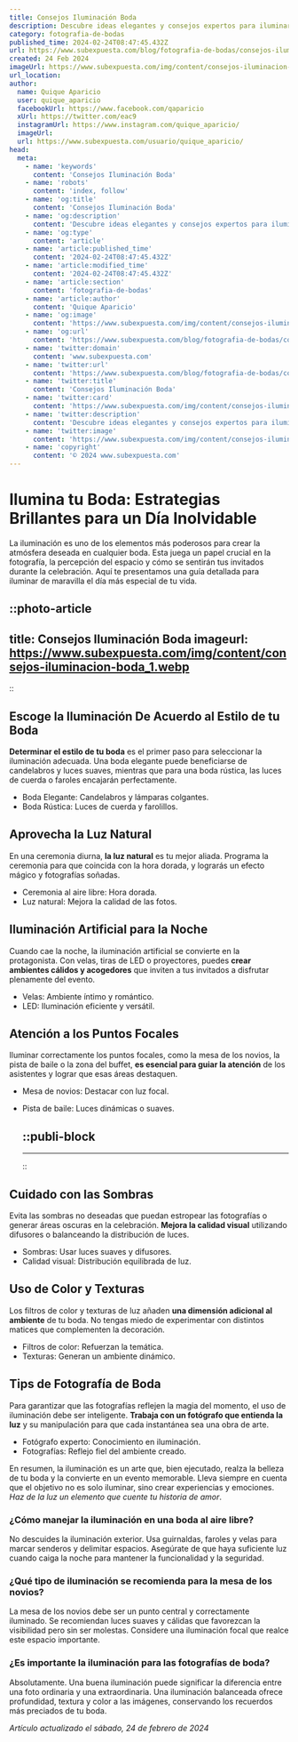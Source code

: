 ```yaml
---
title: Consejos Iluminación Boda
description: Descubre ideas elegantes y consejos expertos para iluminar tu boda y crear el ambiente perfecto para un día inolvidable.
category: fotografia-de-bodas
published_time: 2024-02-24T08:47:45.432Z
url: https://www.subexpuesta.com/blog/fotografia-de-bodas/consejos-iluminacion-boda
created: 24 Feb 2024
imageUrl: https://www.subexpuesta.com/img/content/consejos-iluminacion-boda_1.webp
url_location:
author:
  name: Quique Aparicio
  user: quique_aparicio
  facebookUrl: https://www.facebook.com/qaparicio
  xUrl: https://twitter.com/eac9
  instagramUrl: https://www.instagram.com/quique_aparicio/
  imageUrl: 
  url: https://www.subexpuesta.com/usuario/quique_aparicio/
head:
  meta:
    - name: 'keywords'
      content: 'Consejos Iluminación Boda'
    - name: 'robots'
      content: 'index, follow'
    - name: 'og:title'
      content: 'Consejos Iluminación Boda'
    - name: 'og:description'
      content: 'Descubre ideas elegantes y consejos expertos para iluminar tu boda y crear el ambiente perfecto para un día inolvidable.'
    - name: 'og:type'
      content: 'article'
    - name: 'article:published_time'
      content: '2024-02-24T08:47:45.432Z'
    - name: 'article:modified_time'
      content: '2024-02-24T08:47:45.432Z'
    - name: 'article:section'
      content: 'fotografia-de-bodas'
    - name: 'article:author'
      content: 'Quique Aparicio'
    - name: 'og:image'
      content: 'https://www.subexpuesta.com/img/content/consejos-iluminacion-boda_1.webp'
    - name: 'og:url'
      content: 'https://www.subexpuesta.com/blog/fotografia-de-bodas/consejos-iluminacion-boda'
    - name: 'twitter:domain'
      content: 'www.subexpuesta.com'
    - name: 'twitter:url'
      content: 'https://www.subexpuesta.com/blog/fotografia-de-bodas/consejos-iluminacion-boda'
    - name: 'twitter:title'
      content: 'Consejos Iluminación Boda'
    - name: 'twitter:card'
      content: 'https://www.subexpuesta.com/img/content/consejos-iluminacion-boda_1.webp'
    - name: 'twitter:description'
      content: 'Descubre ideas elegantes y consejos expertos para iluminar tu boda y crear el ambiente perfecto para un día inolvidable.'
    - name: 'twitter:image'
      content: 'https://www.subexpuesta.com/img/content/consejos-iluminacion-boda_1.webp'
    - name: 'copyright'
      content: '© 2024 www.subexpuesta.com'
---
```

# Ilumina tu Boda: Estrategias Brillantes para un Día Inolvidable

La iluminación es uno de los elementos más poderosos para crear la atmósfera deseada en cualquier boda. Esta juega un papel crucial en la fotografía, la percepción del espacio y cómo se sentirán tus invitados durante la celebración. Aquí te presentamos una guía detallada para iluminar de maravilla el día más especial de tu vida.


::photo-article
---
title: Consejos Iluminación Boda
imageurl: https://www.subexpuesta.com/img/content/consejos-iluminacion-boda_1.webp
---
::


## Escoge la Iluminación De Acuerdo al Estilo de tu Boda

**Determinar el estilo de tu boda** es el primer paso para seleccionar la iluminación adecuada. Una boda elegante puede beneficiarse de candelabros y luces suaves, mientras que para una boda rústica, las luces de cuerda o faroles encajarán perfectamente.

- Boda Elegante: Candelabros y lámparas colgantes.
- Boda Rústica: Luces de cuerda y farolillos.

## Aprovecha la Luz Natural

En una ceremonia diurna, **la luz natural** es tu mejor aliada. Programa la ceremonia para que coincida con la hora dorada, y lograrás un efecto mágico y fotografías soñadas.

- Ceremonia al aire libre: Hora dorada.
- Luz natural: Mejora la calidad de las fotos.

## Iluminación Artificial para la Noche

Cuando cae la noche, la iluminación artificial se convierte en la protagonista. Con velas, tiras de LED o proyectores, puedes **crear ambientes cálidos y acogedores** que inviten a tus invitados a disfrutar plenamente del evento.

- Velas: Ambiente íntimo y romántico.
- LED: Iluminación eficiente y versátil.

## Atención a los Puntos Focales

Iluminar correctamente los puntos focales, como la mesa de los novios, la pista de baile o la zona del buffet, **es esencial para guiar la atención** de los asistentes y lograr que esas áreas destaquen.

- Mesa de novios: Destacar con luz focal.
- Pista de baile: Luces dinámicas o suaves.


  ::publi-block
  ---
  ---
  ::
  
  
## Cuidado con las Sombras 

Evita las sombras no deseadas que puedan estropear las fotografías o generar áreas oscuras en la celebración. **Mejora la calidad visual** utilizando difusores o balanceando la distribución de luces.

- Sombras: Usar luces suaves y difusores.
- Calidad visual: Distribución equilibrada de luz.

## Uso de Color y Texturas

Los filtros de color y texturas de luz añaden **una dimensión adicional al ambiente** de tu boda. No tengas miedo de experimentar con distintos matices que complementen la decoración.

- Filtros de color: Refuerzan la temática.
- Texturas: Generan un ambiente dinámico.

## Tips de Fotografía de Boda

Para garantizar que las fotografías reflejen la magia del momento, el uso de iluminación debe ser inteligente. **Trabaja con un fotógrafo que entienda la luz** y su manipulación para que cada instantánea sea una obra de arte.

- Fotógrafo experto: Conocimiento en iluminación.
- Fotografías: Reflejo fiel del ambiente creado.

En resumen, la iluminación es un arte que, bien ejecutado, realza la belleza de tu boda y la convierte en un evento memorable. Lleva siempre en cuenta que el objetivo no es solo iluminar, sino crear experiencias y emociones. *Haz de la luz un elemento que cuente tu historia de amor*.

### ¿Cómo manejar la iluminación en una boda al aire libre?

No descuides la iluminación exterior. Usa guirnaldas, faroles y velas para marcar senderos y delimitar espacios. Asegúrate de que haya suficiente luz cuando caiga la noche para mantener la funcionalidad y la seguridad.

### ¿Qué tipo de iluminación se recomienda para la mesa de los novios?

La mesa de los novios debe ser un punto central y correctamente iluminado. Se recomiendan luces suaves y cálidas que favorezcan la visibilidad pero sin ser molestas. Considere una iluminación focal que realce este espacio importante.

### ¿Es importante la iluminación para las fotografías de boda?

Absolutamente. Una buena iluminación puede significar la diferencia entre una foto ordinaria y una extraordinaria. Una iluminación balanceada ofrece profundidad, textura y color a las imágenes, conservando los recuerdos más preciados de tu boda.

_Artículo actualizado el sábado, 24 de febrero de 2024_